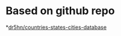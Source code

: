 # Based on github repo 

*[dr5hn/countries-states-cities-database](https://github.com/dr5hn/countries-states-cities-database)